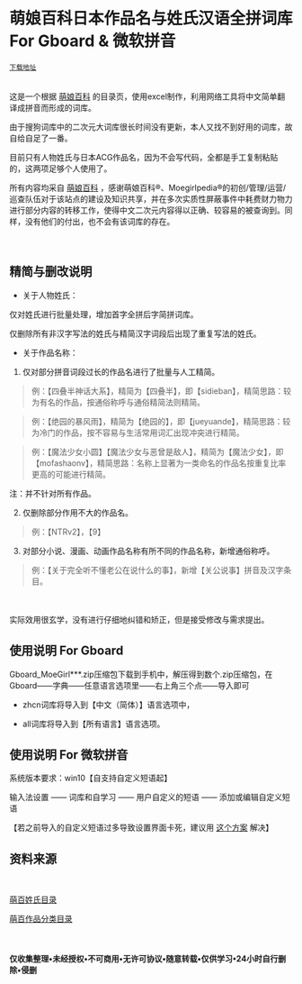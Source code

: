 # 萌娘百科日本作品名与姓氏汉语全拼词库 For Gboard & 微软拼音


[`下载地址`](https://github.com/MoegirlMenuDictionary-For-Gboard-MSPinyinIME/releases)<br>
<br>
<br>
这是一个根据 [萌娘百科](https://zh.moegirl.org/) 的目录页，使用excel制作，利用网络工具将中文简单翻译成拼音而形成的词库。

由于搜狗词库中的二次元大词库很长时间没有更新，本人又找不到好用的词库，故自给自足了一番。

目前只有人物姓氏与日本ACG作品名，因为不会写代码，全都是手工复制粘贴的，这两项足够个人使用了。

所有内容均采自 [萌娘百科](https://zh.moegirl.org/) ，感谢萌娘百科®、Moegirlpedia®的初创/管理/运营/巡查队伍对于该站点的建设及知识共享，并在多次实质性屏蔽事件中耗费财力物力进行部分内容的转移工作，使得中文二次元内容得以正确、较容易的被查询到。同样，没有他们的付出，也不会有该词库的存在。
<br>
<br>
<br>
## 精简与删改说明 
* 关于人物姓氏：

仅对姓氏进行批量处理，增加首字全拼后字简拼词库。

仅删除所有非汉字写法的姓氏与精简汉字词段后出现了重复写法的姓氏。

* 关于作品名称：

1. 仅对部分拼音词段过长的作品名进行了批量与人工精简。

>例：【四叠半神话大系】，精简为【四叠半】，即【sidieban】，精简思路：较为有名的作品，按通俗称呼与通俗精简法则精简。

>例：【绝园的暴风雨】，精简为【绝园的】，即【jueyuande】，精简思路：较为冷门的作品，按不容易与生活常用词汇出现冲突进行精简。

>例：【魔法少女小圆】【魔法少女与恶曾是敌人】，精简为【魔法少女】，即【mofashaonv】，精简思路：名称上显著为一类命名的作品名按重复比率更高的可能进行精简。

 注：并不针对所有作品。

2. 仅删除部分作用不大的作品名。
    
>例：【NTRv2】，【9】

3. 对部分小说、漫画、动画作品名称有所不同的作品名称，新增通俗称呼。

>例：【关于完全听不懂老公在说什么的事】，新增【关公说事】拼音及汉字条目。<br>

<br>
<br>
实际效用很玄学，没有进行仔细地纠错和矫正，但是接受修改与需求提出。


## 使用说明 For Gboard

Gboard_MoeGirl***.zip压缩包下载到手机中，解压得到数个.zip压缩包，在Gboard——字典——任意语言选项里——右上角三个点——导入即可

  * zhcn词库将导入到【中文（简体）】语言选项中，
  
  * all词库将导入到【所有语言】语言选项。
  
## 使用说明 For 微软拼音

系统版本要求：win10【自支持自定义短语起】

输入法设置 —— 词库和自学习 —— 用户自定义的短语 —— 添加或编辑自定义短语

【若之前导入的自定义短语过多导致设置界面卡死，建议用 [这个方案](https://answers.microsoft.com/zh-hans/windows/forum/windows_10-other_settings/%E5%B7%B2%E8%A7%A3%E5%86%B3win10/221daf13-d0a4-4d66-ba0c-5c02de4bf302?auth=1) 解决】



## 资料来源
<br>

[萌百姓氏目录](https://zh.moegirl.org/zh-cn/Category:%E6%8C%89%E5%A7%93%E6%B0%8F%E5%88%86%E7%B1%BB)

[萌百作品分类目录](https://zh.moegirl.org/Category:%E6%97%A5%E6%9C%AC%E4%BD%9C%E5%93%81)

<br>

#### 仅收集整理•未经授权•不可商用•无许可协议•随意转载•仅供学习•24小时自行删除•侵删
